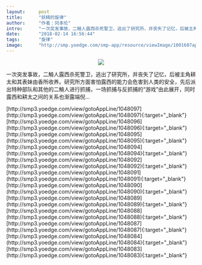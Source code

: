 ```yaml
---
layout:     post
title:      "妖精的旋律"
author:     "作者：冈本伦"
intro:      "一次突发事故，二觭人露西杀死警卫，逃出了研究所，并丧失了记忆，后被主角耕太和其表妹由香所收养。研究所方面害怕露西的能力会危害到人类的安全，先后派出特种部队和其他的二觭人进行抓捕，一场抓捕与反抓捕的“游戏”由此展开，同时露西和耕太之间的关系也渐露端倪…"
date:       "2018-02-14 16:56:44"
tags:       "旋律"
image:      "http://smp.yoedge.com/smp-app/resource/viewImage/1001607appline.png"
---
```

<div style="text-align: center">
<p><img src="http://smp.yoedge.com/smp-app/resource/viewImage/1001607appline.png"/></p>
</div>
<p class="post-meta">
<span>一次突发事故，二觭人露西杀死警卫，逃出了研究所，并丧失了记忆，后被主角耕太和其表妹由香所收养。研究所方面害怕露西的能力会危害到人类的安全，先后派出特种部队和其他的二觭人进行抓捕，一场抓捕与反抓捕的“游戏”由此展开，同时露西和耕太之间的关系也渐露端倪…</span>
</p>
[http://smp3.yoedge.com/view/gotoAppLine/1048097](http://smp3.yoedge.com/view/gotoAppLine/1048097){:target="_blank"}
[http://smp3.yoedge.com/view/gotoAppLine/1048096](http://smp3.yoedge.com/view/gotoAppLine/1048096){:target="_blank"}
[http://smp3.yoedge.com/view/gotoAppLine/1048095](http://smp3.yoedge.com/view/gotoAppLine/1048095){:target="_blank"}
[http://smp3.yoedge.com/view/gotoAppLine/1048094](http://smp3.yoedge.com/view/gotoAppLine/1048094){:target="_blank"}
[http://smp3.yoedge.com/view/gotoAppLine/1048092](http://smp3.yoedge.com/view/gotoAppLine/1048092){:target="_blank"}
[http://smp3.yoedge.com/view/gotoAppLine/1048091](http://smp3.yoedge.com/view/gotoAppLine/1048091){:target="_blank"}
[http://smp3.yoedge.com/view/gotoAppLine/1048090](http://smp3.yoedge.com/view/gotoAppLine/1048090){:target="_blank"}
[http://smp3.yoedge.com/view/gotoAppLine/1048089](http://smp3.yoedge.com/view/gotoAppLine/1048089){:target="_blank"}
[http://smp3.yoedge.com/view/gotoAppLine/1048088](http://smp3.yoedge.com/view/gotoAppLine/1048088){:target="_blank"}
[http://smp3.yoedge.com/view/gotoAppLine/1048087](http://smp3.yoedge.com/view/gotoAppLine/1048087){:target="_blank"}
[http://smp3.yoedge.com/view/gotoAppLine/1048084](http://smp3.yoedge.com/view/gotoAppLine/1048084){:target="_blank"}
[http://smp3.yoedge.com/view/gotoAppLine/1048083](http://smp3.yoedge.com/view/gotoAppLine/1048083){:target="_blank"}


